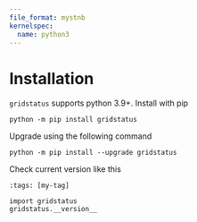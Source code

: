 ```yaml
---
file_format: mystnb
kernelspec:
  name: python3
---
```


# Installation

`gridstatus` supports python 3.9+. Install with pip

```
python -m pip install gridstatus
```

Upgrade using the following command

```
python -m pip install --upgrade gridstatus
```

Check current version like this

```{code-cell}
:tags: [my-tag]

import gridstatus
gridstatus.__version__
```
